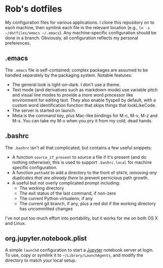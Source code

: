 # Rob's dotfiles

My configuration files for various applications. I clone this repository on to each machine, then symlink each file in the relevant location (e.g., `ln -s ~/dotfiles/emacs ~/.emacs`). Any machine-specific configuration should be done in a branch. Obviously, all configuration reflects my personal preferences.

## .emacs

The `.emacs` file is self-contained; complex packages are assumed to be handled separately by the packaging system. Notable features:

* The general look is light-on-dark. I don't use a theme.
* Text mode (and derivatives such as markdown-mode) use variable pitch and visual line modes to provide a more word processor like environment for editing text. They also enable flyspell by default, with a custom word identification function that skips things that lookLikeCode.
* The server is started on launch.
* Meta is the command key, plus Mac-like bindings for M-c, M-v, M-z and M-s. You can take my M-x when you pry it from my cold, dead hands.

## .bashrc

The `.bashrc` isn't all that complicated, but contains a few useful snippets:

* A function `source_if_present` to source a file if it's present (and do nothing otherwise); this is used to support `.bashrc.local` for machine specific configuration.
* A function `pathadd` to add a directory to the front of `$PATH`, *removing any duplicates that are already there* to prevent pernicious path growth.
* A useful but not overly complicated prompt including:
  * The working directory
  * The exit status of the last command, if non-zero
  * The current Python virtualenv, if any
  * The current git branch, if any, plus a red dot if the working directory has uncommitted changes

I've not put too much effort into portability, but it works for me on both OS X and Linux.

## org.jupyter.notebook.plist

A simple `launchd` configuration to start a [Jupyter](http://jupyter.org) notebook server at login. To use, copy or symlink it to `~/Library/LaunchAgents`, and modify the directory to match your local setup.
